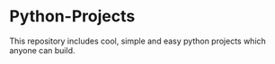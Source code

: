 # Python-Projects
This repository includes cool, simple and easy python projects which anyone can build.
